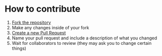 # How to contribute
1. [Fork the repository](https://github.com/commandgeek/geeksmp/fork)
2. Make any changes inside of your fork
3. [Create a new Pull Request](https://github.com/commandgeek/geeksmp/compare)
4. Name your pull request and include a description of what you changed
5. Wait for collaborators to review (they may ask you to change certain things)
